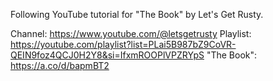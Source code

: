 Following YouTube tutorial for "The Book" by Let's Get Rusty.

Channel: https://www.youtube.com/@letsgetrusty
Playlist: https://youtube.com/playlist?list=PLai5B987bZ9CoVR-QEIN9foz4QCJ0H2Y8&si=IfxmROOPlVPZRYpS
"The Book": https://a.co/d/bapmBT2